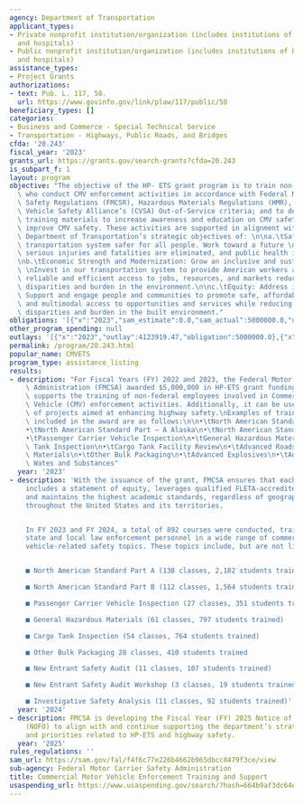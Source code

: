 ```yaml
---
agency: Department of Transportation
applicant_types:
- Private nonprofit institution/organization (includes institutions of higher education
  and hospitals)
- Public nonprofit institution/organization (includes institutions of higher education
  and hospitals)
assistance_types:
- Project Grants
authorizations:
- text: Pub. L. 117, 58.
  url: https://www.govinfo.gov/link/plaw/117/public/58
beneficiary_types: []
categories:
- Business and Commerce - Special Technical Service
- Transportation - Highways, Public Roads, and Bridges
cfda: '20.243'
fiscal_year: '2023'
grants_url: https://grants.gov/search-grants?cfda=20.243
is_subpart_f: 1
layout: program
objective: "The objective of the HP- ETS grant program is to train non-federal employees\
  \ who conduct CMV enforcement activities in accordance with Federal Motor Carrier\
  \ Safety Regulations (FMCSR), Hazardous Materials Regulations (HMR), and the Commercial\
  \ Vehicle Safety Alliance’s (CVSA) Out-of-Service criteria; and to develop related\
  \ training materials to increase awareness and education on CMV safety and otherwise\
  \ improve CMV safety. These activities are supported in alignment with the U.S.\
  \ Department of Transportation’s strategic objectives of: \n\na.\tSafety: Make our\
  \ transportation system safer for all people. Work toward a future \nwhere transportation-related\
  \ serious injuries and fatalities are eliminated, and public health improved. \n\
  \nb.\tEconomic Strength and Modernization: Grow an inclusive and sustainable economy.\
  \ \nInvest in our transportation system to provide American workers and businesses\
  \ reliable and efficient access to jobs, resources, and markets reducing transportation-related\
  \ disparities and burden in the environment.\n\nc.\tEquity: Address inequities.\
  \ Support and engage people and communities to promote safe, affordable, accessible,\
  \ and multimodal access to opportunities and services while reducing transportation-related\
  \ disparities and burden in the built environment."
obligations: '[{"x":"2023","sam_estimate":0.0,"sam_actual":5000000.0,"usa_spending_actual":5000000.0},{"x":"2024","sam_estimate":0.0,"sam_actual":5000000.0,"usa_spending_actual":5000000.0},{"x":"2025","sam_estimate":0.0,"sam_actual":5000000.0,"usa_spending_actual":0.0}]'
other_program_spending: null
outlays: '[{"x":"2023","outlay":4123919.47,"obligation":5000000.0},{"x":"2024","outlay":0.0,"obligation":5000000.0},{"x":"2025","outlay":0.0,"obligation":0.0}]'
permalink: /program/20.243.html
popular_name: CMVETS
program_type: assistance_listing
results:
- description: "For Fiscal Years (FY) 2022 and 2023, the Federal Motor Carrier Safety\
    \ Administration (FMCSA) awarded $5,000,000 in HP-ETS grant funding. This funding\
    \ supports the training of non-federal employees involved in Commercial Motor\
    \ Vehicle (CMV) enforcement activities. Additionally, it can be used for a variety\
    \ of projects aimed at enhancing highway safety.\nExamples of training programs\
    \ included in the award are as follows:\n\n•\tNorth American Standard Part – A\n\
    •\tNorth American Standard Part – A Alaska\n•\tNorth American Standard Part B\n\
    •\tPassenger Carrier Vehicle Inspection\n•\tGeneral Hazardous Materials\n•\tCargo\
    \ Tank Inspection\n•\tCargo Tank Facility Review\n•\tAdvanced Roadside for Hazardous\
    \ Materials\n•\tOther Bulk Packaging\n•\tAdvanced Explosives\n•\tAdvanced Hazardous\
    \ Wates and Substances"
  year: '2023'
- description: 'With the issuance of the grant, FMCSA ensures that each training course
    includes a statement of equity, leverages qualified FLETA-accredited instructors,
    and maintains the highest academic standards, regardless of geographical location
    throughout the United States and its territories.


    In FY 2023 and FY 2024, a total of 892 courses were conducted, training 6,286
    state and local law enforcement personnel in a wide range of commercial motor
    vehicle-related safety topics. These topics include, but are not limited to:


    ■ North American Standard Part A (138 classes, 2,182 students trained)

    ■ North American Standard Part B (112 classes, 1,564 students trained)

    ■ Passenger Carrier Vehicle Inspection (27 classes, 351 students trained)

    ■ General Hazardous Materials (61 classes, 797 students trained)

    ■ Cargo Tank Inspection (54 classes, 764 students trained)

    ■ Other Bulk Packaging 28 classes, 410 students trained

    ■ New Entrant Safety Audit (11 classes, 107 students trained)

    ■ New Entrant Safety Audit Workshop (3 classes, 19 students trained)

    ■ Investigative Safety Analysis (11 classes, 92 students trained)'
  year: '2024'
- description: FMCSA is developing the Fiscal Year (FY) 2025 Notice of Funding Opportunity
    (NOFO) to align with and continue supporting the department’s strategic goals
    and priorities related to HP-ETS and highway safety.
  year: '2025'
rules_regulations: ''
sam_url: https://sam.gov/fal/f4f6c77e226b4662b965dbcc8479f3ce/view
sub-agency: Federal Motor Carrier Safety Administration
title: Commercial Motor Vehicle Enforcement Training and Support
usaspending_url: https://www.usaspending.gov/search/?hash=664b9af3dc64e99b52e7190bad1c3b19
---
```

